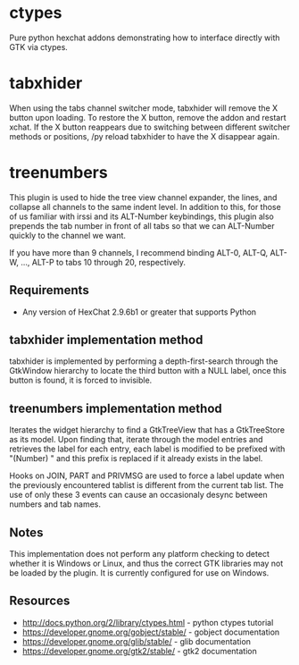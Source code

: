 ctypes
======

Pure python hexchat addons demonstrating how to interface directly with
GTK via ctypes.

tabxhider
=========

When using the tabs channel switcher mode, tabxhider will remove the X button
upon loading. To restore the X button, remove the addon and restart xchat.
If the X button reappears due to switching between different switcher methods
or positions, /py reload tabxhider to have the X disappear again.

treenumbers
===========

This plugin is used to hide the tree view channel expander, the lines, and
collapse all channels to the same indent level. In addition to this, for those
of us familiar with irssi and its ALT-Number keybindings, this plugin also
prepends the tab number in front of all tabs so that we can ALT-Number quickly
to the channel we want.

If you have more than 9 channels, I recommend binding ALT-0, ALT-Q, ALT-W,
..., ALT-P to tabs 10 through 20, respectively.

Requirements
-------------

* Any version of HexChat 2.9.6b1 or greater that supports Python

tabxhider implementation method
-------------------------------

tabxhider is implemented by performing a depth-first-search through the
GtkWindow hierarchy to locate the third button with a NULL label, once
this button is found, it is forced to invisible.

treenumbers implementation method
---------------------------------

Iterates the widget hierarchy to find a GtkTreeView that has a GtkTreeStore
as its model. Upon finding that, iterate through the model entries and
retrieves the label for each entry, each label is modified to be prefixed
with "(Number) " and this prefix is replaced if it already exists in the label.

Hooks on JOIN, PART and PRIVMSG are used to force a label update when the
previously encountered tablist is different from the current tab list. The
use of only these 3 events can cause an occasionaly desync between numbers
and tab names.

Notes
-----

This implementation does not perform any platform checking to detect whether
it is Windows or Linux, and thus the correct GTK libraries may not be loaded
by the plugin. It is currently configured for use on Windows.

Resources
-------------
* http://docs.python.org/2/library/ctypes.html - python ctypes tutorial
* https://developer.gnome.org/gobject/stable/ - gobject documentation
* https://developer.gnome.org/glib/stable/ - glib documentation
* https://developer.gnome.org/gtk2/stable/ - gtk2 documentation

